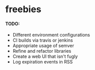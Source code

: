 # freebies

#### TODO:
* Different environment configurations
* CI builds via travis or jenkins
* Appropriate usage of semver
* Refine and refactor libraries
* Create a web UI that isn't fugly
* Log expiration events in RSS
